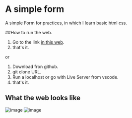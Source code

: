 # A simple form  

A simple Form for practices, in which I learn basic html css.

##How to run the web.
1. Go to the link [in this web](https://jorgegso.github.io/formResponsiv/).
2. that's it.

or 

1. Download  fron github.
2. git clone URL.
3. Run a localhost or go with Live Server from vscode.
4. that's it.

## What the web looks like
![image](https://user-images.githubusercontent.com/63064991/128811020-8d78b941-d6f4-4e98-b5c8-f9cdf63e1453.png)
![image](https://user-images.githubusercontent.com/63064991/128811199-3f154267-5e37-46e3-90c3-f25215a6705d.png)

